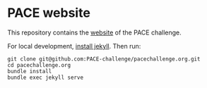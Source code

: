 # PACE website

This repository contains the [website](https://pacechallenge.org) of the PACE challenge.

For local development, [install jekyll](https://jekyllrb.com/docs/installation/).
Then run:

```
git clone git@github.com:PACE-challenge/pacechallenge.org.git
cd pacechallenge.org
bundle install
bundle exec jekyll serve
```
